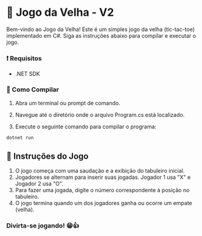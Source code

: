 # 👵 Jogo da Velha - V2
Bem-vindo ao Jogo da Velha! Este é um simples jogo da velha (tic-tac-toe) implementado em C#. Siga as instruções abaixo para compilar e executar o jogo.

### ❗ Requisitos
* .NET SDK
  
### 🚩 Como Compilar 
1. Abra um terminal ou prompt de comando.

2. Navegue até o diretório onde o arquivo Program.cs está localizado.

3. Execute o seguinte comando para compilar o programa:
```
dotnet run
```

## 📕 Instruções do Jogo
1. O jogo começa com uma saudação e a exibição do tabuleiro inicial.
2. Jogadores se alternam para inserir suas jogadas. Jogador 1 usa "X" e Jogador 2 usa "O".
3. Para fazer uma jogada, digite o número correspondente à posição no tabuleiro.
4. O jogo termina quando um dos jogadores ganha ou ocorre um empate (velha).

### Divirta-se jogando! 😁👍
